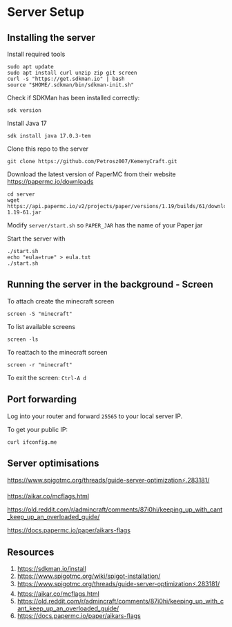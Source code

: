 # Server Setup

## Installing the server

Install required tools

    sudo apt update
    sudo apt install curl unzip zip git screen
    curl -s "https://get.sdkman.io" | bash
    source "$HOME/.sdkman/bin/sdkman-init.sh"

Check if SDKMan has been installed correctly:

    sdk version

Install Java 17

    sdk install java 17.0.3-tem

Clone this repo to the server

    git clone https://github.com/Petrosz007/KemenyCraft.git

Download the latest version of PaperMC from their website https://papermc.io/downloads

    cd server
    wget https://api.papermc.io/v2/projects/paper/versions/1.19/builds/61/downloads/paper-1.19-61.jar

Modify `server/start.sh` so `PAPER_JAR` has the name of your Paper jar

Start the server with 

    ./start.sh
    echo "eula=true" > eula.txt
    ./start.sh

## Running the server in the background - Screen

To attach create the minecraft screen

    screen -S "minecraft"

To list available screens

    screen -ls

To reattach to the minecraft screen

    screen -r "minecraft"

To exit the screen: `Ctrl-A d` 

## Port forwarding

Log into your router and forward `25565` to your local server IP.

To get your public IP:

    curl ifconfig.me

## Server optimisations
https://www.spigotmc.org/threads/guide-server-optimization⚡.283181/

https://aikar.co/mcflags.html

https://old.reddit.com/r/admincraft/comments/87i0hi/keeping_up_with_cant_keep_up_an_overloaded_guide/

https://docs.papermc.io/paper/aikars-flags

## Resources
1. https://sdkman.io/install
2. https://www.spigotmc.org/wiki/spigot-installation/
3. https://www.spigotmc.org/threads/guide-server-optimization⚡.283181/
4. https://aikar.co/mcflags.html
5. https://old.reddit.com/r/admincraft/comments/87i0hi/keeping_up_with_cant_keep_up_an_overloaded_guide/
6. https://docs.papermc.io/paper/aikars-flags

